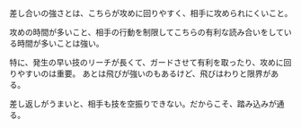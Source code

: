 差し合いの強さとは、こちらが攻めに回りやすく、相手に攻められにくいこと。

攻めの時間が多いこと、相手の行動を制限してこちらの有利な読み合いをしている時間が多いことは強い。

特に、発生の早い技のリーチが長くて、ガードさせて有利を取ったり、攻めに回りやすいのは重要。
あとは飛びが強いのもあるけど、飛びはわりと限界がある。

差し返しがうまいと、相手も技を空振りできない。だからこそ、踏み込みが通る。

